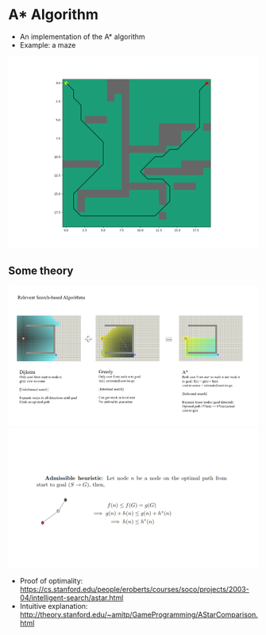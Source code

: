 # A* Algorithm

- An implementation of the A* algorithm
- Example: a maze

![alt text](https://github.com/autonomous-viranjan/A-star/blob/main/astar-on-maze.png)

## Some theory

![alt text](https://github.com/autonomous-viranjan/A-star/blob/main/relevant-algo.png)
![alt text](https://github.com/autonomous-viranjan/A-star/blob/main/admissible-heuristic.png)

- Proof of optimality: https://cs.stanford.edu/people/eroberts/courses/soco/projects/2003-04/intelligent-search/astar.html
- Intuitive explanation: http://theory.stanford.edu/~amitp/GameProgramming/AStarComparison.html